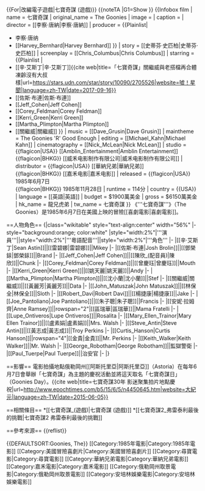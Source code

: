 {{For|改編電子遊戲|七寶奇謀 (遊戲)}}
{{noteTA
|G1=Show
}}
{{Infobox film
| name           = 七寶奇謀
| original_name  = The Goonies
| image          = 
| caption        = 
| director       = [[李察·唐納|李察·唐納]]
| producer       = {{Plainlist|
* 李察·唐纳
* [[Harvey_Bernhard|Harvey Bernhard]]
}}
| story          = [[史蒂芬·史匹柏|史蒂芬·史匹柏]]
| screenplay     = [[Chris_Columbus|Chris Columbus]]
| starring       = {{Plainlist |
* [[辛·艾斯丁|辛·艾斯丁]]<ref>{{cite web|title=「七寶奇謀」關繼威與老搭檔再合體  凍齡沒有大叔樣|url=https://stars.udn.com/star/story/10090/2705526|website=噓！星聞|language=zh-TW|date=2017-09-16}}</ref>
* [[佐斯·布連|佐斯·布連]]
* [[Jeff_Cohen|Jeff Cohen]]
* [[Corey_Feldman|Corey Feldman]]
* [[Kerri_Green|Kerri Green]]
* [[Martha_Plimpton|Martha Plimpton]]
* [[關繼威|關繼威]]
}}
| music          = [[Dave_Grusin|Dave Grusin]]
| maintheme      = The Goonies 'R' Good Enough
| editing        = [[Michael_Kahn|Michael Kahn]]
| cinematography = [[Nick_McLean|Nick McLean]]
| studio         = {{flagicon|USA}} [[Amblin_Entertainment|Amblin Entertainment]]<br>{{flagicon|BHKG}} [[威禾电影制作有限公司|威禾电影制作有限公司]]
| distributor    = {{flagicon|USA}} [[華納兄弟|華納兄弟]]<br>{{flagicon|BHKG}} [[嘉禾电影|嘉禾电影]]
| released       = {{flagicon|USA}} 1985年6月7日<br>{{flagicon|BHKG}} 1985年11月28日
| runtime        = 114分
| country        = {{USA}}
| language       = [[英語|英語]]
| budget         = $1900萬美金
| gross          = $6150萬美金
| hk_name        = 龍兄虎弟
| tw_name        = 七寶奇謀
}}
《'''七寶奇謀'''》（The Goonies）是1985年6月7日在美國上映的冒險[[喜劇電影|喜劇電影]]。

==人物角色==
{|class="wikitable" style="text-align:center" width="56%"
|- style="background:orange; color:white"
|style="width:2%"|'''演員'''||style="width:2%"|'''粵語配音'''||style="width:2%"|'''角色'''
|-
|[[辛·艾斯丁|Sean Astin]]||[[雷碧娜|雷碧娜]]||Mikey
|-
|[[佐斯·布連|Josh Brolin]]||[[鄧榮銾|鄧榮銾]]||Brand
|-
|[[Jeff_Cohen|Jeff Cohen]]||[[陳欣_(配音員)|陳欣]]||Chunk
|-
|[[Corey_Feldman|Corey Feldman]]||[[曾慶珏|曾慶珏]]||Mouth
|-
|[[Kerri_Green|Kerri Green]]||[[姚天麗|姚天麗]]||Andy
|-
|[[Martha_Plimpton|Martha Plimpton]]||[[沈小蘭|沈小蘭]]||Stef
|-
|[[關繼威|關繼威]]||[[黃麗芳|黃麗芳]]||Data
|-
|[[John_Matuszak|John Matuszak]]||[[林保全|林保全]]||Sloth
|-
|[[Robert_Davi|Robert Davi]]||[[楊捷康|楊捷康]]||Jake
|-
|[[Joe_Pantoliano|Joe Pantoliano]]||[[朱子聰|朱子聰]]||Francis
|-
|[[安妮·拉姆齊|Anne Ramsey]]||rowspan="2"|[[區瑞華|區瑞華]]||Mama Fratelli
|-
|[[Lupe_Ontiveros|Lupe Ontiveros]]||Rosalita
|-
|[[Mary_Ellen_Trainor|Mary Ellen Trainor]]||[[盧素娟|盧素娟]]||Mrs. Walsh
|-
|[[Steve_Antin|Steve Antin]]||[[黃志成|黃志成]]||Troy Perkins
|-
|[[Curtis_Hanson|Curtis Hanson]]||rowspan="4"|[[金貴|金貴]]||Mr. Perkins
|-
|[[Keith_Walker|Keith Walker]]||Mr. Walsh
|-
|[[George_Robotham|George Robotham]]||監獄警衛
|-
|[[Paul_Tuerpe|Paul Tuerpe]]||治安官
|-
|}

==影響==
電影拍攝地點俄勒岡州[[阿斯托里亞|阿斯托里亞]]（Astoria）在每年6月7日會舉辦「七寶奇謀」為主題的慶祝活動並將這天取名「七寶奇謀日」（Goonies Day）。<ref>{{cite web|title=七寶奇謀30年 影迷聚集拍片地點慶祝|url=http://www.epochtimes.com/b5/15/6/5/n4450645.htm|website=大紀元|language=zh-TW|date=2015-06-05}}</ref>

==相關條目==
*[[七寶奇謀_(遊戲)|七寶奇謀 (遊戲)]]
*[[七寶奇謀2_弗雷泰利最後的挑戰|七寶奇謀2 弗雷泰利最後的挑戰]]

==參考來源==
{{reflist}}

{{DEFAULTSORT:Goonies, The}}
[[Category:1985年電影|Category:1985年電影]]
[[Category:美國冒險喜劇片|Category:美國冒險喜劇片]]
[[Category:尋寶電影|Category:尋寶電影]]
[[Category:華納兄弟電影|Category:華納兄弟電影]]
[[Category:嘉禾電影|Category:嘉禾電影]]
[[Category:俄勒岡州取景電影|Category:俄勒岡州取景電影]]
[[Category:安培林娛樂電影|Category:安培林娛樂電影]]